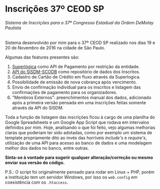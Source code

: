 # Inscrições 37º CEOD SP
###### Sistema de Inscrições para o 37º Congresso Estadual da Ordem DeMolay Paulista

Sistema desenvolvido por mim para o 37º CEOD SP realizado nos dias 19 e 20 de Novembro de 2016 na cidade de São Paulo.

Algumas das features presentes são:

1. [Superlógica](http://superlogica.com/developers/api/) como API de Pagamento por restrição da entidade.
2. [API do SISDM-SCODB](http://demolay.org.br) como repositório de dados dos Inscritos.
3. Cadastro de Cartão de Crédito em fluxo através da Superlogica.
4. Possibilidade de emissão de nova cobrança após vencimento.
5. Envio de confirmação individual para os inscritos e listagem das confirmações de pagamento para os organizadores.
6. "Membros Externos": preenchimentos manual dos dados, adicionado após a primeira versão pensada em uma inscrições feitas somente através da API do SISDM.

Toda a função de listagem das inscrições ficou à cargo de uma planilha do Google Spreadsheets e um Google App Script que rodava em intervalos definidos por mim. Hoje, analisando o que foi feito, vejo algumas melhorias claras que poderiam ter sido adotadas, como por exemplo um sistema de template propriamente dito ao invés das horríveis _include's_ e _require's_, utilização de uma API para acesso ao banco de dados e uma modelagem melhor dos dados no banco, entre outras.

**Sinta-se à vontade para sugerir qualquer alteração/correção ou mesmo enviar sua versão do código.**

P.S.: O script foi originalmente pensado para rodar em Linux + PHP, porém a instituição tem um servidor Windows,  por isso os ```web.config``` em coexistência com os ```.htaccess```.

